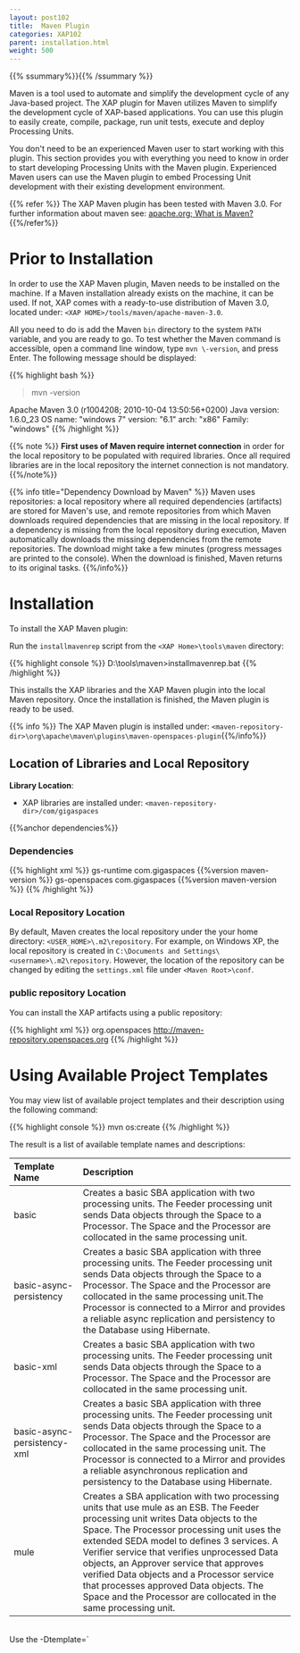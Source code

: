 ```yaml
---
layout: post102
title:  Maven Plugin
categories: XAP102
parent: installation.html
weight: 500
---
```


{{% ssummary%}}{{% /ssummary %}}



Maven is a tool used to automate and simplify the development cycle of any Java-based project. The XAP plugin for Maven utilizes Maven to simplify the development cycle of XAP-based applications. You can use this plugin to easily create, compile, package, run unit tests, execute and deploy Processing Units.

You don't need to be an experienced Maven user to start working with this plugin. This section provides you with everything you need to know in order to start developing Processing Units with the Maven plugin. Experienced Maven users can use the Maven plugin to embed Processing Unit development with their existing development environment.

{{% refer %}}
The XAP Maven plugin has been tested with Maven 3.0. For further information about maven see: [apache.org; What is Maven?](http://maven.apache.org/what-is-maven.html)
{{%/refer%}}


# Prior to Installation

In order to use the XAP Maven plugin, Maven needs to be installed on the machine. If a Maven installation already exists on the machine, it can be used. If not, XAP comes with a ready-to-use distribution of Maven 3.0, located under: `<XAP HOME>/tools/maven/apache-maven-3.0`.

All you need to do is add the Maven `bin` directory to the system `PATH` variable, and you are ready to go. To test whether the Maven command is accessible, open a command line window, type `mvn \-version`, and press Enter.
The following message should be displayed:

{{% highlight bash %}}
>mvn -version

Apache Maven 3.0 (r1004208; 2010-10-04 13:50:56+0200)
Java version: 1.6.0_23
OS name: "windows 7" version: "6.1" arch: "x86" Family: "windows"
{{% /highlight %}}

{{% note %}}
 **First uses of Maven require internet connection** in order for the local repository to be populated with required libraries. Once all required libraries are in the local repository the internet connection is not mandatory. {{%/note%}}

{{% info title="Dependency Download by Maven" %}}
Maven uses repositories: a local repository where all required dependencies (artifacts) are stored for Maven's use, and remote repositories from which Maven downloads required dependencies that are missing in the local repository. If a dependency is missing from the local repository during execution, Maven automatically downloads the missing dependencies from the remote repositories. The download might take a few minutes (progress messages are printed to the console). When the download is finished, Maven returns to its original tasks.
{{%/info%}}

# Installation

To install the XAP Maven plugin:

Run the `installmavenrep` script from the `<XAP Home>\tools\maven` directory:

{{% highlight console %}}
D:<XAP Home>\tools\maven>installmavenrep.bat
{{% /highlight %}}

This installs the XAP libraries and the XAP Maven plugin into the local Maven repository. Once the installation is finished, the Maven plugin is ready to be used.

{{% info %}} The XAP Maven plugin is installed under: `<maven-repository-dir>\org\apache\maven\plugins\maven-openspaces-plugin`{{%/info%}}

## Location of Libraries and Local Repository

**Library Location**:

- XAP libraries are installed under: `<maven-repository-dir>/com/gigaspaces`

{{%anchor dependencies%}}

### Dependencies

{{% highlight xml %}}
<dependency>
  <artifactId>gs-runtime</artifactId>
  <groupId>com.gigaspaces</groupId>
  <version>{{%version maven-version %}}</version>
</dependency>
<dependency>
  <artifactId>gs-openspaces</artifactId>
  <groupId>com.gigaspaces</groupId>
  <version>{{%version maven-version %}}</version>
</dependency>
{{% /highlight %}}

### Local Repository Location

By default, Maven creates the local repository under the your home directory: `<USER_HOME>\.m2\repository`. For example, on Windows XP, the local repository is created in `C:\Documents and Settings\<username>\.m2\repository`. However, the location of the repository can be changed by editing the `settings.xml` file under `<Maven Root>\conf`.

### public repository Location

You can install the XAP artifacts using a public repository:

{{% highlight xml %}}
<repository>
   <id>org.openspaces</id>
   <url>http://maven-repository.openspaces.org</url>
</repository>
{{% /highlight %}}

# Using Available Project Templates

You may view list of available project templates and their description using the following command:

{{% highlight console %}}
mvn os:create
{{% /highlight %}}

The result is a list of available template names and descriptions:


|Template Name | Description|
|:-------------|:-----------|
|basic|Creates a basic SBA application with two processing units. The Feeder processing unit sends Data objects through the Space to a Processor. The Space and the Processor are collocated in the same processing unit.|
|basic-async-persistency| Creates a basic SBA application with three processing units. The Feeder processing unit sends Data objects through the Space to a Processor. The Space and the Processor are collocated in the same processing unit.The Processor is connected to a Mirror and provides a reliable async replication and persistency to the Database using Hibernate. |
|basic-xml| Creates a basic SBA application with two processing units. The Feeder processing unit sends Data objects through the Space to a Processor. The Space and the Processor are collocated in the same processing unit.|
|basic-async-persistency-xml|Creates a basic SBA application with three processing units. The Feeder processing unit sends Data objects through the Space to a Processor. The Space and the Processor are collocated in the same processing unit. The Processor is connected to a Mirror and provides a reliable asynchronous replication and persistency to the Database using Hibernate.|
|mule|Creates a SBA application with two processing units that use mule as an ESB. The Feeder processing unit writes Data objects to the Space. The Processor processing unit uses the extended SEDA model to defines 3 services. A Verifier service that verifies unprocessed Data objects, an Approver service that approves verified Data objects and a Processor service that processes approved Data objects. The Space and the Processor are collocated in the same processing unit.|

<br>
Use the -Dtemplate=`<template>` argument to specify a project template. Example:

{{% highlight bash %}}
mvn os:create -Dtemplate=basic-async-persistency
{{% /highlight %}}

# Creating Processing Unit Project

The XAP Maven plugin can create Processing Unit projects. It generates the resources and the appropriate directory structure, making it easy to immediately start working on the Processing Units. Projects can be created in any directory. Before creating the project change to the directory where the project should be created. To create a Processing Unit project, use the following command-line:

{{% highlight bash %}}
mvn os:create
    -DgroupId=<group-id>
    -DartifactId=<artifact-id>
    -Dtemplate=<project-template>
{{% /highlight %}}

{: .table .table-bordered .table-condensed}
| Argument | Description | Required | Default |
|:---------|:------------|:---------|:--------|
| `groupId` | The project package name | No | `com.mycompany.app` |
| `artifactId` | The project name | No | `my-app` |
| `template` | The project template | Yes | |

The project is generated in the current directory (`my-app` directory).

{{% info %}} Executing `os:create` without specifying a template shows a list of available templates and their description.

To start working with the project (compiling, packaging etc...) you should change directory to the directory of the project.
{{%/info%}}

# Processing Unit Project Structure

Basically, a Processing Unit project structure is what Maven users call a multi-module project. It consists of a main (top-level) project that contains sub-projects called modules. A Processing Unit is implemented as a module of the main project, thus a main project might consist of many Processing Units.

The project, created by the `default` template, consists of a main project and three modules (sub-projects):

- **feeder** -- a Processing Unit that writes data into the space.
- **processor** -- a Processing Unit that takes data from the space, processes it and writes the results back to the space.
- **common** -- a module that contains resources shared by both the feeder and the processor.

{{% info %}} The archives generated by the common module and its dependencies are added to the `lib` directory of the feeder's and processor's distributables. {{%/info%}}

The main project and each of the modules contain a project-descriptor file called `pom.xml`; which contains information about the project's properties, dependencies, build configuration, and so on. A module is considered a Processing Unit module if its `pom.xml` file contains the property `gsType=PU`. In this case, only the feeder and the processor are considered Processing Unit modules.


# Compiling the Processing Unit Project

In order to compile the Processing Unit project, use the following command line from the main project's directory.

{{% highlight bash %}}
mvn compile
{{% /highlight %}}

This compiles each module and puts the output files under the modules' _target_ directory.

# Running Processing Unit Modules

Sometimes, during development, the developer might want to run the Processing Unit module to check its functionality. The XAP Maven plugin allows you to run Processing Unit modules without the need to package them as Processing Unit distributables first. This feature saves time, while evading build phases that are not required for this task.

{{% info %}} To run modules, they need to be compiled first.{{%/info%}}

Make sure you are in the directory of the project.
To run Processing Unit modules, use the following command-line (found in the `artifactId` folder):

{{% highlight bash %}}
mvn os:run
    -Dcluster=<"cluster-properties">
    -Dgroups=<groups>
    -Dlocators=<locators>
    -Dproperties=<"context-level-properties-location">
    -Dmodule=<module-name>
{{% /highlight %}}

{: .table .table-bordered .table-condensed}
| Argument | Description | Required | Properties | Example |
|:---------|:------------|:---------|:-----------|:--------|
| `cluster` | Cluster properties | No| * `schema` -- the cluster schema name{{% wbr %}}- `total_members` -- a list of the cluster members, separated by a comma{{% wbr %}}- `id` -- the cluster ID{{% wbr %}}- `backup_id` -- the backup ID | * `schema=partitioned`{{% wbr %}}- `total_members=1,1`{{% wbr %}}- `id=1`{{% wbr %}}- `backup_id=1` |
| `groups` | Comma-delimited list of lookup group names | No | | group1,group2 |
| `locators` | Comma-delimited list of Jini locators hosts | No | | jini://<hostname1>, jini://<hostname2> |
| `properties` | Location of context-level properties | No | * `file` -- the properties file{{% wbr %}}- `embed` -- property definition | file://config/context.properties{{% wbr %}}    embed://prop1=value1 |
| `module` | The name of the Processing Unit module to run | No | | `feeder` |

**Example:**

{{% highlight bash %}}
mvn compile os:run -Dcluster="schema=partitioned total_members=1,1 id=1" -Dproperties="embed://prop1=value1" -Dmodule=feeder
{{% /highlight %}}

## Determining Module Execution

- If the current directory is a the base directory of a module, only this module is executed.
- If the current directory is the main project directory and the `module` argument is not set, all modules are executed one by one.
- If the current directory is the main project directory and the `module` argument is set, only the specified module is executed.

{{% anchor overriding %}}

## Overriding Space/Cluster Configuration

If you need to override the configuration of the space or cluster when running the processing units through the XAP plugin and you want to do it by replacing the original configuration files, you can do it by placing the required file in the project's root directory.

Examples:
To change the logging configuration place the new _gs_logging.properties_ file in the _config_ directory (you may need to create this directory) under the project's root directory.

To change the security permissions place the new _policy.all_ file in the _policy_ directory (you may need to create this directory) under the project's root directory.

{{% anchor packaging %}}

# Packaging Processing Units

In order to deploy Processing Units, you need to package them in a distributable form. The XAP Maven plugin allows you to package two types of distributable supported by XAP: a single JAR archive and an open directory structure.

Make sure you are in the directory of the project.
To package the Processing Units, use the following command-line from the main project directory:

{{% highlight bash %}}
mvn package
{{% /highlight %}}

The Processing Units' distributable bundles are generated for each module, under the directory `target`. For example, the distributables of a module named `feeder` are generated under `<proj-dir>\feeder\target`.

The single JAR distributable is `feeder.jar`; the open directory structure distributable is created under the directory `feeder`.

## Suppressing Unit Test Execution While Packaging

If not specified explicitly, unit tests are executed when packaging the Processing Units.

To suppress the execution of unit tests, add one of the following arguments to the command line: `skipTests` or `maven.test.skip`:

{: .table .table-bordered .table-condensed}
| Argument | Description |
|:---------|:------------|
| `skipTests` | Skips the unit test execution, but still performs unit test compilation |
| `maven.test.skip` | Skips the unit testing phase entirely, including the test compilation |

For example:

{{% highlight bash %}}
>mvn package -DskipTests

 .. or ..

>mvn package -Dmaven.test.skip
{{% /highlight %}}

# Running Processing Units

After packaging the Processing Units, you might want to test the validity of the assemblies. The XAP Maven plugin makes it possible to run the Processing Units as standalone modules. The Maven plugin includes all the assembly dependencies in the execution classpath, making sure that the Processing Unit finds all the required resources. Managing to run the Processing Unit as a module while failing to run it as a standalone module might imply that a problem exists with the assembly definitions.

Make sure you are in the directory of the project.
To run Processing Units as standalone modules, use the following command-line:

{{% highlight bash %}}
mvn os:run-standalone
    -Dcluster=<"cluster-properties">
    -Dgroups=<groups>
    -Dlocators=<locators>
    -Dproperties=<"context-level-properties-location">
    -Dmodule=<module-name>
{{% /highlight %}}

{: .table .table-bordered .table-condensed}
| Argument | Description | Required | Properties | Example |
|:---------|:------------|:---------|:-----------|:--------|
| `cluster` | Cluster properties | No| * `schema` -- the cluster schema name{{% wbr %}}- `total_members` -- a list of the cluster members, separated by a comma{{% wbr %}}- `id` -- the cluster ID{{% wbr %}}- `backup_id` -- the backup ID | * `schema=partitioned`{{% wbr %}}- `total_members=1,1`{{% wbr %}}- `id=1`{{% wbr %}}- `backup_id=1` |
| `groups` | Comma-delimited list of lookup group names | No | | group1,group2 |
| `locators` | Comma-delimited list of Jini locators hosts | No| | jini://<hostname1>, jini://<hostname2> |
| `properties` | Context-level properties location | No| * `file` -- properties file{{% wbr %}}- `embed` -- properties definition | {{% wbr %}}    file://config/context.properties{{% wbr %}}    embed://prop1=value1 |
| `module` | The name of the Processing Unit module to run | No| | `feeder` |

**Example:**

{{% highlight bash %}}
mvn os:run-standalone -Dcluster="schema=partitioned total_members=1,1
id=1" -Dproperties="embed://prop1=value1" -Dmodule=feeder
{{% /highlight %}}

## Determining Processing Unit Execution

- If the current directory is a Processing Unit module's base directory, only this Processing Unit is executed.
- If the current directory is the main project directory and the `pu-name` argument is not set, all Processing Units are executed one by one.
- If the current directory is the main project directory and the `pu-name` argument is set, only the specified Processing Unit is executed.

## Overriding Space/Cluster Configuration

Overriding the space and cluster configuration is explained in [Running Processing Unit Modules](#overriding).

# Deploying Processing Units

Processing Units usually run in the Service Grid. In order to deploy a Processing Unit, you first need to package it (see [Packaging Processing Units](#packaging)).

XAP supports two forms of Processing Unit distributable: A single JAR archive and an open directory structure. The XAP Maven plugin allows you to deploy Processing Units simply -- packaged as JAR archives -- into the Service Grid.

{{% note %}} When deploying Processing Units, make sure that the Grid Service Manager (GSM) and the Grid Service Container (GSC) are running.{{%/note%}}

Make sure you are in the directory of the project.
Once your Processing Units are packaged, use the following command-line to deploy them to the Service Grid:

{{% highlight bash %}}
mvn os:deploy
    -Dsla=<sla>
    -Dcluster=<cluster>
    -Dgroups=<groups>
    -Dlocators=<locators>
    -Dtimeout=<timeout>
    -Dproperties=<"prop1=val1 prop2=val2...">
    -Doverride-name=<override-name>
    -Dmax-instances-per-vm=<max-instances-per-vm>
    -Dmax-instances-per-machine=<max-instances-per-machine>
    -Dmodule=<module-name>
{{% /highlight %}}

{: .table .table-bordered .table-condensed}
| Argument | Description | Required | Default |
|:---------|:------------|:---------|:--------|
| `sla` | The SLA policy | No | |
| `cluster` | The name of the cluster | No | |
| `groups` | Comma-delimited list of lookup group names | No | gigaspaces-\<VERSION\> |
| `locators` | Comma-delimited list of Jini locators hosts | No| |
| `timeout` | Timeout | No | 10000 |
| `properties` | The properties file name or key-value pairs | No | |
| `override-name` | Override name | No | |
| `max-instances-per-vm` | The maximum instances per virtual machine | No | |
| `max-instances-per-machine` | The maximum instances per machine (host) | No | |
| `module` | The name of the Processing Unit module to deploy | No | |

If the current directory is a Processing Unit module's base directory, only this processing unit is deployed.

If the current directory is the main project directory and the `pu-name` argument is not set, Maven deploys the Processing Unit in the order described [below](#order).

If the current directory is the main project directory and the `pu-name` argument is set, only the specified Processing Unit is deployed.

# Undeploying Processing Units

The XAP Maven plugin makes it simple to undeploy Processing Units from the Service Grid. Make sure you are in the directory of the project. To undeploy a Processing Unit from the Service Grid, use the following command-line:

{{% highlight bash %}}
mvn os:undeploy
    -Dgroups=<groups>
    -Dlocators=<locators>
    -Dtimeout=<timeout>
    -Dmodule=<module-name>
{{% /highlight %}}

{: .table .table-bordered .table-condensed}
| Argument | Description | Required | Default |
|:---------|:------------|:---------|:--------|
| `groups` | Comma-delimited list of lookup group names | No | gigaspaces-\<VERSION\> |
| `locators` | Comma-delimited list of Jini locators hosts | No | |
| `timeout` | Timeout | No | 10000 |
| `module` | The name of the Processing Unit module to undeploy | No | |

- If the current directory is a Processing Unit module's base directory, only this Processing Unit is undeployed.
- If the current directory is the main project directory and the `pu-name` argument is not set, Maven undeploys the Processing Unit the order described [below](#order).
- If the current directory is the main project directory and the `pu-name` argument is set, only the specified Processing Unit is undeployed.

{{% anchor order %}}

# Controlling Order of Deployment/Undeployment

## Deployment

A Processing Unit might have a dependency on another Processing Unit (this dependency is defined in the Processing Unit `pom.xml` file). It is important to deploy these Processing Units in the right order to prevent errors.

- The independent Processing Unit should be deployed first, and the the dependent Processing Unit should be deployed second.
- The Maven plugin identifies these dependencies and deploys the Processing Units in the right order.
- If there is no dependency between the Processing Units, they are deployed in the same order in which the modules are declared in the main project `pom.xml` file.

## Undeployment

Undeployment of Processing Units takes place in a reverse order: the dependent Processing Unit is undeployed first and the independent second.

# Adding Dependencies to Modules

A dependency is a library (usually a JAR archive containing class libraries) required by the Processing Unit for compilation, execution, etc.
For example, if the Processing Unit's code uses a class from an external archive, this archive needs to be added as a dependency of the Processing Unit.
Adding dependencies is done a Maven-typical way, which is editing the module's `pom.xml` file.
For example, to add `commons-logging` version 1.1.1 as a dependency to the processor Processing Unit, add the following XML snippet to the `<dependencies>` section of the `pom.xml` file:

{{% anchor xml %}}

{{% highlight xml %}}
<project>
    ...
    <dependencies>
        ...
        <!--The added snippet-->
        <dependency>
            <groupId>commons-logging</groupId>
            <artifactId>commons-logging</artifactId>
            <version>1.1.1</version>
            <scope>compile</scope>
        </dependency>
        ...
    </dependencies>
    ...
</project>
{{% /highlight %}}

## Private Dependencies

Private dependencies are Processing Unit dependencies that are not shared with other Processing Units. Processing Unit distributions hold private dependencies in the `lib` directory. To add private dependency, add it to the Processing Unit module `pom.xml` file. For example, to add the `commons-logging` version 1.1.1 as a private dependency of the processor Processing Unit, add the XML snippet [above](#xml) to the **processor** module's `pom.xml` file. When the Processing Unit is packaged, the `commons-logging` archive is located under the `lib` directory of the processor distributable.

## Shared Dependencies

Shared dependencies are Processing Unit dependencies that are shared with other Processing Units. To add shared dependencies, add the dependencies to the common module `pom.xml` file. For example, to add the `commons-logging` version 1.1.1 as a shared dependency of the processor and the feeder Processing Units, add the XML snippet [above](#xml) to the **common** module's `pom.xml` file. When the Processing Units are packaged, the `commons-logging` archive is located under the `lib` directory of the processor and the feeder distributables.

# Importing Processing Unit Projects to Eclipse IDE

It is possible to import a Processing Unit project into the Eclipse environment. Imported projects have built-in launch targets, allowing you to run the processor and the feeder using Eclipse run (or debug) targets.

## 1. Generate Eclipse Project

Execute the following command from the project root directory:

{{% highlight bash %}}
mvn eclipse:eclipse
{{% /highlight %}}

This generates a `.project` file under each module's base directory.

## 2. Import Generated Projects to Eclipse Environment

1. Select **File** > **Import** > **Existing Projects into Workspace**.
1. In the **Import** dialog, keep the **Select root directory** option selected, and click **Browse**.
1. Select the base directory of the project you want to import and click **Finish**.

This imports the three modules to Eclipse, each as a separate project.

## 3. Define M2_REPO Variable

Imported projects use a variable called `M2_REPO` to point to the location of Maven's local repository. If this is a fresh Eclipse installation, the `M2_REPO` variable needs to be defined:

1. Select **Window** > **Preferences**.
1. In the **Preferences** dialog, select **Java** > **Build Path** > **Classpath Variables**, and click **New**.
1. In the **New Variable Entry** dialog, type `M2_REPO` in the **Name** field.
1. Press **Folder** and select the directory of Maven's local repository.
1. Click **OK** to close all dialogs.

## 4. Convert Generated Projects To Maven Projects

Do the following for each project:

1. Right click on the project.
1. Select **Configure** > **Convert to Maven Project**.

# Viewing Persistent Data

When running a Processing Unit that uses persistency, e.g when using the _basic-async-persistency_ template, one would like to view the persisted data. XAP Maven Plugin makes it easy to start the HSQLDB viewer to immediately view persisted data.

{{% note %}} The HSQLDB viewer is for monitoring HSQLDB databases only. {{%/note%}}

To start the HSQLDB viewer use the following command-line:

{{% highlight bash %}}
mvn os:hsql-ui
    -Ddriver=<driver-class>
    -Durl=<url>
    -Duser=<user>
    -Dpassword=<password>
    -Dhelp
{{% /highlight %}}

{: .table .table-bordered .table-condensed}
| Argument | Description | Required | Default |
|:---------|:------------|:---------|:--------|
| `driver` | JDBC driver class | No | org.hsqldb.jdbcDriver |
| `url` | JDBC url | No | jdbc:hsqldb:hsql://localhost/testDB |
| `user` | User name used for the connection | No | |
| `password` | Password used for this user | No | |
| `help` | Prints the usage options | No| |

{{% info %}} The default values are sufficient when using the data source values generated by the plugin. {{%/info%}}


